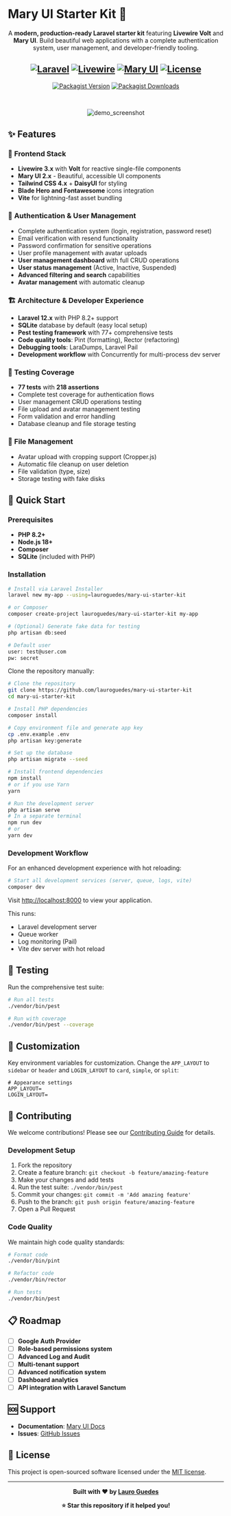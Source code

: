 # Mary UI Starter Kit 🚀

<div align="center">

A **modern, production-ready Laravel starter kit** featuring **Livewire Volt** and **Mary UI**. Build beautiful web applications with a complete authentication system, user management, and developer-friendly tooling.

[![Laravel](https://img.shields.io/badge/Laravel-12.x-red?style=flat&logo=laravel)](https://laravel.com)
[![Livewire](https://img.shields.io/badge/Livewire-3.x-purple?style=flat)](https://livewire.laravel.com)
[![Mary UI](https://img.shields.io/badge/Mary_UI-2.x-blue?style=flat)](https://mary-ui.com)
[![License](https://img.shields.io/badge/License-MIT-green?style=flat)](LICENSE)
--
[![Packagist Version](https://img.shields.io/packagist/v/lauroguedes/mary-ui-starter-kit?style=flat)](https://packagist.org/packages/lauroguedes/mary-ui-starter-kit)
[![Packagist Downloads](https://img.shields.io/packagist/dt/lauroguedes/mary-ui-starter-kit?style=flat)](https://packagist.org/packages/lauroguedes/mary-ui-starter-kit)

</br>

![demo_screenshot](https://github.com/user-attachments/assets/6005b127-2d3f-4c7e-a4fc-2dfc257faafb)

</div>

## ✨ Features

### 🎨 **Frontend Stack**
- **Livewire 3.x** with **Volt** for reactive single-file components
- **Mary UI 2.x** - Beautiful, accessible UI components
- **Tailwind CSS 4.x** + **DaisyUI** for styling
- **Blade Hero and Fontawesome** icons integration
- **Vite** for lightning-fast asset bundling

### 🔐 **Authentication & User Management**
- Complete authentication system (login, registration, password reset)
- Email verification with resend functionality
- Password confirmation for sensitive operations
- User profile management with avatar uploads
- **User management dashboard** with full CRUD operations
- **User status management** (Active, Inactive, Suspended)
- **Advanced filtering and search** capabilities
- **Avatar management** with automatic cleanup

### 🏗️ **Architecture & Developer Experience**
- **Laravel 12.x** with PHP 8.2+ support
- **SQLite** database by default (easy local setup)
- **Pest testing framework** with 77+ comprehensive tests
- **Code quality tools**: Pint (formatting), Rector (refactoring)
- **Debugging tools**: LaraDumps, Laravel Pail
- **Development workflow** with Concurrently for multi-process dev server

### 🧪 **Testing Coverage**
- **77 tests** with **218 assertions**
- Complete test coverage for authentication flows
- User management CRUD operations testing
- File upload and avatar management testing
- Form validation and error handling
- Database cleanup and file storage testing

### 📁 **File Management**
- Avatar upload with cropping support (Cropper.js)
- Automatic file cleanup on user deletion
- File validation (type, size)
- Storage testing with fake disks

## 🚀 Quick Start

### Prerequisites
- **PHP 8.2+**
- **Node.js 18+**
- **Composer**
- **SQLite** (included with PHP)

### Installation

```bash
# Install via Laravel Installer
laravel new my-app --using=lauroguedes/mary-ui-starter-kit

# or Composer
composer create-project lauroguedes/mary-ui-starter-kit my-app

# (Optional) Generate fake data for testing
php artisan db:seed

# Default user
user: test@user.com
pw: secret
```

Clone the repository manually:
```bash
# Clone the repository
git clone https://github.com/lauroguedes/mary-ui-starter-kit
cd mary-ui-starter-kit

# Install PHP dependencies
composer install

# Copy environment file and generate app key
cp .env.example .env
php artisan key:generate

# Set up the database
php artisan migrate --seed

# Install frontend dependencies
npm install
# or if you use Yarn
yarn

# Run the development server
php artisan serve
# In a separate terminal
npm run dev
# or
yarn dev
```

### Development Workflow

For an enhanced development experience with hot reloading:

```bash
# Start all development services (server, queue, logs, vite)
composer dev
```

Visit [http://localhost:8000](http://localhost:8000) to view your application.

This runs:
- Laravel development server
- Queue worker
- Log monitoring (Pail)
- Vite dev server with hot reload

## 🧪 Testing

Run the comprehensive test suite:

```bash
# Run all tests
./vendor/bin/pest

# Run with coverage
./vendor/bin/pest --coverage
```

## 🔧 Customization

Key environment variables for customization. Change the `APP_LAYOUT` to `sidebar` or `header` and `LOGIN_LAYOUT` to `card`, `simple`, or `split`:

```env
# Appearance settings
APP_LAYOUT=
LOGIN_LAYOUT=
```

## 🤝 Contributing

We welcome contributions! Please see our [Contributing Guide](CONTRIBUTING.md) for details.

### Development Setup

1. Fork the repository
2. Create a feature branch: `git checkout -b feature/amazing-feature`
3. Make your changes and add tests
4. Run the test suite: `./vendor/bin/pest`
5. Commit your changes: `git commit -m 'Add amazing feature'`
6. Push to the branch: `git push origin feature/amazing-feature`
7. Open a Pull Request

### Code Quality

We maintain high code quality standards:

```bash
# Format code
./vendor/bin/pint

# Refactor code
./vendor/bin/rector

# Run tests
./vendor/bin/pest
```

## 📋 Roadmap

- [ ] **Google Auth Provider**
- [ ] **Role-based permissions system**
- [ ] **Advanced Log and Audit**
- [ ] **Multi-tenant support**
- [ ] **Advanced notification system**
- [ ] **Dashboard analytics**
- [ ] **API integration with Laravel Sanctum**

## 🆘 Support

- **Documentation**: [Mary UI Docs](https://mary-ui.com)
- **Issues**: [GitHub Issues](https://github.com/lauroguedes/mary-ui-starter-kit/issues)

## 📝 License

This project is open-sourced software licensed under the [MIT license](LICENSE).

---

<div align="center">

**Built with ❤️ by [Lauro Guedes](https://lauroguedes.dev)**

**⭐ Star this repository if it helped you!**

</div>
